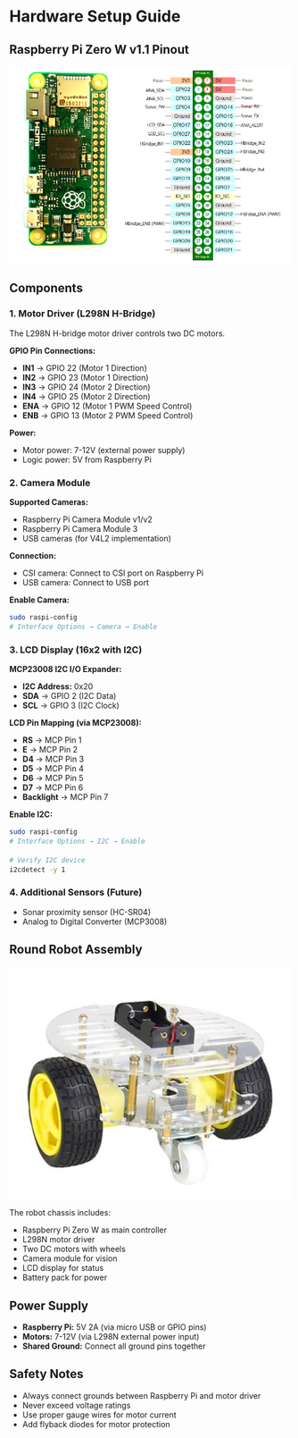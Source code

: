 # Hardware Setup Guide

## Raspberry Pi Zero W v1.1 Pinout

![Raspberry Pi Zero W Pinout](../images/rpiz_pinout.png)

## Components

### 1. Motor Driver (L298N H-Bridge)

The L298N H-bridge motor driver controls two DC motors.

**GPIO Pin Connections:**
- **IN1** → GPIO 22 (Motor 1 Direction)
- **IN2** → GPIO 23 (Motor 1 Direction)
- **IN3** → GPIO 24 (Motor 2 Direction)
- **IN4** → GPIO 25 (Motor 2 Direction)
- **ENA** → GPIO 12 (Motor 1 PWM Speed Control)
- **ENB** → GPIO 13 (Motor 2 PWM Speed Control)

**Power:**
- Motor power: 7-12V (external power supply)
- Logic power: 5V from Raspberry Pi

### 2. Camera Module

**Supported Cameras:**
- Raspberry Pi Camera Module v1/v2
- Raspberry Pi Camera Module 3
- USB cameras (for V4L2 implementation)

**Connection:**
- CSI camera: Connect to CSI port on Raspberry Pi
- USB camera: Connect to USB port

**Enable Camera:**
```bash
sudo raspi-config
# Interface Options → Camera → Enable
```

### 3. LCD Display (16x2 with I2C)

**MCP23008 I2C I/O Expander:**
- **I2C Address:** 0x20
- **SDA** → GPIO 2 (I2C Data)
- **SCL** → GPIO 3 (I2C Clock)

**LCD Pin Mapping (via MCP23008):**
- **RS** → MCP Pin 1
- **E** → MCP Pin 2
- **D4** → MCP Pin 3
- **D5** → MCP Pin 4
- **D6** → MCP Pin 5
- **D7** → MCP Pin 6
- **Backlight** → MCP Pin 7

**Enable I2C:**
```bash
sudo raspi-config
# Interface Options → I2C → Enable

# Verify I2C device
i2cdetect -y 1
```

### 4. Additional Sensors (Future)

- Sonar proximity sensor (HC-SR04)
- Analog to Digital Converter (MCP3008)

## Round Robot Assembly

![Round Robot](../images/roundRobot.png)

The robot chassis includes:
- Raspberry Pi Zero W as main controller
- L298N motor driver
- Two DC motors with wheels
- Camera module for vision
- LCD display for status
- Battery pack for power

## Power Supply

- **Raspberry Pi:** 5V 2A (via micro USB or GPIO pins)
- **Motors:** 7-12V (via L298N external power input)
- **Shared Ground:** Connect all ground pins together

## Safety Notes

- Always connect grounds between Raspberry Pi and motor driver
- Never exceed voltage ratings
- Use proper gauge wires for motor current
- Add flyback diodes for motor protection
